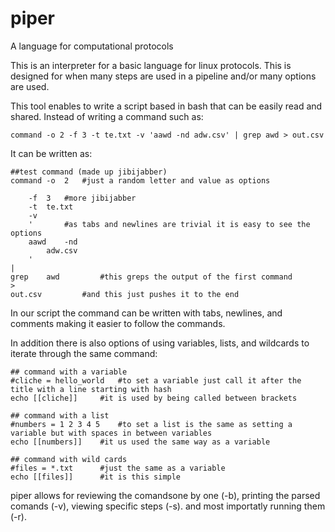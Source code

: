 # piper
A language for computational protocols

This is an interpreter for a basic language for linux protocols.
This is designed for when many steps are used in a pipeline and/or many options are used.

This tool enables to write a script based in bash that can be easily read and shared.
Instead of writing a command such as:

	command -o 2 -f 3 -t te.txt -v 'aawd -nd adw.csv' | grep awd > out.csv

It can be written as:

	##test command (made up jibijabber)
	command	-o	2 	#just a random letter and value as options
	
		-f	3 	#more jibijabber
		-t 	te.txt 
		-v 
		'		#as tabs and newlines are trivial it is easy to see the options
		aawd	-nd 	
			adw.csv
		' 
	| 
	grep	awd 		#this greps the output of the first command
	> 
	out.csv			#and this just pushes it to the end

In our script the command can be written with tabs, newlines, and comments making it easier to follow the commands.

In addition there is also options of using variables, lists, and wildcards to iterate through the same command:

	## command with a variable
	#cliche = hello_world	#to set a variable just call it after the title with a line starting with hash
	echo [[cliche]]		#it is used by being called between brackets
	
	## command with a list
	#numbers = 1 2 3 4 5	#to set a list is the same as setting a variable but with spaces in between variables
	echo [[numbers]]	#it us used the same way as a variable
	
	## command with wild cards
	#files = *.txt		#just the same as a variable
	echo [[files]]		#it is this simple


piper allows for reviewing the comandsone by one (-b), printing the parsed comands (-v), viewing specific steps (-s). and most importatly running them (-r).

